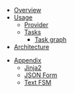 - [Overview](README.md)
- [Usage](usage.md)
  - [Provider](usage_sub/usage_provider.md)
  - [Tasks](usage_sub/usage_tasks.md)
    - [Task graph](usage_sub/usage_tasks_graph.md)
- [Architecture](architecture.md)
<!-- - [Contributing](CONTRIBUTING.md) -->
<!-- - [Changelog](CHANGELOG.md) -->
<!-- - [Installation](installation.md) -->
- [Appendix](appendix.md)
  - [Jinja2](appendix_sub/appendix_jinja2.md)
  - [JSON Form](appendix_sub/appendix_jsonform.md)
  - [Text FSM](appendix_sub/appendix_textfsm.md)
